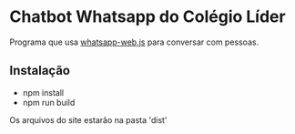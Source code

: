 # Chatbot Whatsapp do Colégio Líder

Programa que usa [whatsapp-web.js](https://wwebjs.dev/) para conversar com pessoas.

## Instalação

- npm install
- npm run build

Os arquivos do site estarão na pasta 'dist'
